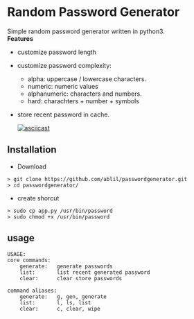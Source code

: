 # Random Password Generator 
Simple random password generator written in python3.<br/>
**Features**<br/>
* customize password length
* customize password complexity:
  * alpha: uppercase / lowercase characters.
  * numeric: numeric values
  * alphanumeric: characters and numbers.
  * hard: charachters + number + symbols
* store recent password in cache.
  
  [![asciicast](https://asciinema.org/a/316691.svg)](https://asciinema.org/a/316691)
  
## Installation
* Download
```
> git clone https://github.com/ablil/passwordgenerator.git
> cd passwordgenerator/
```

* create shorcut
```
> sudo cp app.py /usr/bin/password
> sudo chmod +x /usr/bin/password
```

## usage
```
USAGE:
core commands:
    generate:   generate passwords
    list:       list recent generated password
    clear:      clear store passwords

command aliases:
    generate:   g, gen, generate
    list:       l, ls, list
    clear:      c, clear, wipe
```

